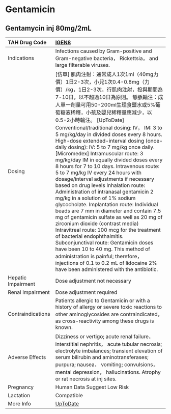 # Gentamicin

## Gentamycin inj 80mg/2mL

| TAH Drug Code      | [IGEN8](https://www.tahsda.org.tw/drugs/hissearch.php?drug_code=IGEN8)                                                                                                                                                                                                                                                                                                                                                                                                                                                                                                                                                                                                                                                                                                                                                                                                                                                                                                                                                                                                                                                                                                                                                                          |
|:-------------------|:------------------------------------------------------------------------------------------------------------------------------------------------------------------------------------------------------------------------------------------------------------------------------------------------------------------------------------------------------------------------------------------------------------------------------------------------------------------------------------------------------------------------------------------------------------------------------------------------------------------------------------------------------------------------------------------------------------------------------------------------------------------------------------------------------------------------------------------------------------------------------------------------------------------------------------------------------------------------------------------------------------------------------------------------------------------------------------------------------------------------------------------------------------------------------------------------------------------------------------------------|
| Indications        | Infections caused by Gram-positive and Gram-negative bacteria， Rickettsia， and large filterable viruses.                                                                                                                                                                                                                                                                                                                                                                                                                                                                                                                                                                                                                                                                                                                                                                                                                                                                                                                                                                                                                                                                                                                                      |
| Dosing             | [仿單]  肌肉注射：通常成人1次1ml（40mg力價）1日2-3次，小兒1次0.4-0.8mg（力價）/kg，1日2-3次，行肌肉注射，投與期間為7-10日，以不超過10日為原則。 靜脈輸注：成人單一劑量可用50-200ml生理食鹽水或5%葡萄糖液稀釋，小孩及嬰兒稀釋量應減少，以0.5-2小時輸注。 [UpToDate] Conventional/traditional dosing: IV， IM: 3 to 5 mg/kg/day in divided doses every 8 hours. High-dose extended-interval dosing (once-daily dosing): IV: 5 to 7 mg/kg once daily. [Micromedex] Intramuscular route: 3 mg/kg/day IM in equally divided doses every 8 hours for 7 to 10 days. Intravenous route: 5 to 7 mg/kg IV every 24 hours with dosage/interval adjustments if necessary based on drug levels Inhalation route: Administration of intranasal gentamicin 2 mg/kg in a solution of 1% sodium glycocholate. Implantation route: Individual beads are 7 mm in diameter and contain 7.5 mg of gentamicin sulfate as well as 20 mg of zirconium dioxide (contrast media) Intravitreal route: 100 mcg for the treatment of bacterial endophthalmitis. Subconjunctival route: Gentamicin doses have been 10 to 40 mg. This method of administration is painful; therefore， injections of 0.1 to 0.2 mL of lidocaine 2% have been administered with the antibiotic. |
| Hepatic Impairment | Dose adjustment not necessary                                                                                                                                                                                                                                                                                                                                                                                                                                                                                                                                                                                                                                                                                                                                                                                                                                                                                                                                                                                                                                                                                                                                                                                                                   |
| Renal Impairment   | Dose adjustment required                                                                                                                                                                                                                                                                                                                                                                                                                                                                                                                                                                                                                                                                                                                                                                                                                                                                                                                                                                                                                                                                                                                                                                                                                        |
| Contraindications  | Patients allergic to Gentamicin or with a history of allergy or severe toxic reactions to other aminoglycosides are contraindicated， as cross-reactivity among these drugs is known.                                                                                                                                                                                                                                                                                                                                                                                                                                                                                                                                                                                                                                                                                                                                                                                                                                                                                                                                                                                                                                                           |
| Adverse Effects    | Dizziness or vertigo; acute renal failure， interstitial nephritis， acute tubular necrosis; electrolyte imbalances; transient elevation of serum bilirubin and aminotransferases; purpura; nausea， vomiting; convulsions， mental depression， hallucinations. Atrophy or rat necrosis at inj sites.                                                                                                                                                                                                                                                                                                                                                                                                                                                                                                                                                                                                                                                                                                                                                                                                                                                                                                                                          |
| Pregnancy          | Human Data Suggest Low Risk                                                                                                                                                                                                                                                                                                                                                                                                                                                                                                                                                                                                                                                                                                                                                                                                                                                                                                                                                                                                                                                                                                                                                                                                                     |
| Lactation          | Compatible                                                                                                                                                                                                                                                                                                                                                                                                                                                                                                                                                                                                                                                                                                                                                                                                                                                                                                                                                                                                                                                                                                                                                                                                                                      |
| More Info          | [UpToDate](https://www.uptodate.com/contents/gentamicin-drug-information)                                                                                                                                                                                                                                                                                                                                                                                                                                                                                                                                                                                                                                                                                                                                                                                                                                                                                                                                                                                                                                                                                                                                                                       |

